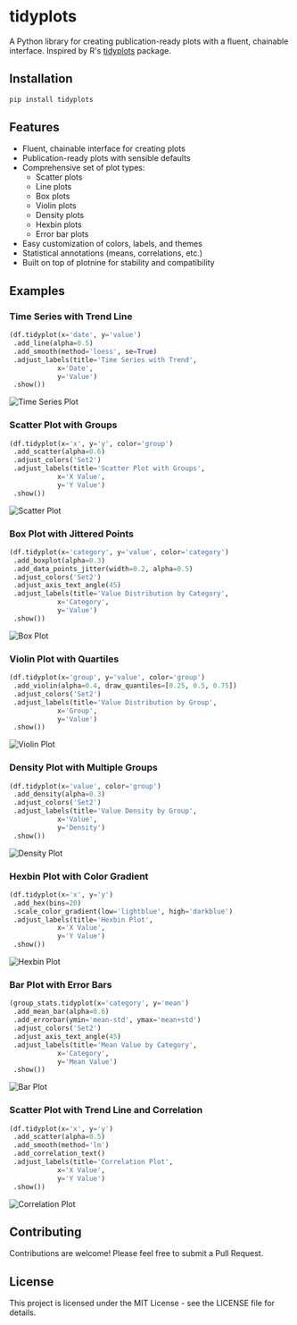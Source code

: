 # tidyplots

A Python library for creating publication-ready plots with a fluent, chainable interface. Inspired by R's [tidyplots](https://github.com/jbengler/tidyplots) package.

## Installation

```bash
pip install tidyplots
```

## Features

- Fluent, chainable interface for creating plots
- Publication-ready plots with sensible defaults
- Comprehensive set of plot types:
  - Scatter plots
  - Line plots
  - Box plots
  - Violin plots
  - Density plots
  - Hexbin plots
  - Error bar plots
- Easy customization of colors, labels, and themes
- Statistical annotations (means, correlations, etc.)
- Built on top of plotnine for stability and compatibility

## Examples

### Time Series with Trend Line

```python
(df.tidyplot(x='date', y='value')
 .add_line(alpha=0.5)
 .add_smooth(method='loess', se=True)
 .adjust_labels(title='Time Series with Trend',
            x='Date',
            y='Value')
 .show())
```

![Time Series Plot](figures/time_series.png)

### Scatter Plot with Groups

```python
(df.tidyplot(x='x', y='y', color='group')
 .add_scatter(alpha=0.6)
 .adjust_colors('Set2')
 .adjust_labels(title='Scatter Plot with Groups',
            x='X Value',
            y='Y Value')
 .show())
```

![Scatter Plot](figures/scatter_groups.png)

### Box Plot with Jittered Points

```python
(df.tidyplot(x='category', y='value', color='category')
 .add_boxplot(alpha=0.3)
 .add_data_points_jitter(width=0.2, alpha=0.5)
 .adjust_colors('Set2')
 .adjust_axis_text_angle(45)
 .adjust_labels(title='Value Distribution by Category',
            x='Category',
            y='Value')
 .show())
```

![Box Plot](figures/boxplot_jitter.png)

### Violin Plot with Quartiles

```python
(df.tidyplot(x='group', y='value', color='group')
 .add_violin(alpha=0.4, draw_quantiles=[0.25, 0.5, 0.75])
 .adjust_colors('Set2')
 .adjust_labels(title='Value Distribution by Group',
            x='Group',
            y='Value')
 .show())
```

![Violin Plot](figures/violin_quartiles.png)

### Density Plot with Multiple Groups

```python
(df.tidyplot(x='value', color='group')
 .add_density(alpha=0.3)
 .adjust_colors('Set2')
 .adjust_labels(title='Value Density by Group',
            x='Value',
            y='Density')
 .show())
```

![Density Plot](figures/density_groups.png)

### Hexbin Plot with Color Gradient

```python
(df.tidyplot(x='x', y='y')
 .add_hex(bins=20)
 .scale_color_gradient(low='lightblue', high='darkblue')
 .adjust_labels(title='Hexbin Plot',
            x='X Value',
            y='Y Value')
 .show())
```

![Hexbin Plot](figures/hexbin.png)

### Bar Plot with Error Bars

```python
(group_stats.tidyplot(x='category', y='mean')
 .add_mean_bar(alpha=0.6)
 .add_errorbar(ymin='mean-std', ymax='mean+std')
 .adjust_colors('Set2')
 .adjust_axis_text_angle(45)
 .adjust_labels(title='Mean Value by Category',
            x='Category',
            y='Mean Value')
 .show())
```

![Bar Plot](figures/barplot_error.png)

### Scatter Plot with Trend Line and Correlation

```python
(df.tidyplot(x='x', y='y')
 .add_scatter(alpha=0.5)
 .add_smooth(method='lm')
 .add_correlation_text()
 .adjust_labels(title='Correlation Plot',
            x='X Value',
            y='Y Value')
 .show())
```

![Correlation Plot](figures/correlation.png)

## Contributing

Contributions are welcome! Please feel free to submit a Pull Request.

## License

This project is licensed under the MIT License - see the LICENSE file for details.
